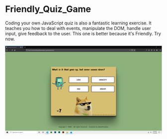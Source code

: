 # Friendly_Quiz_Game
Coding your own JavaScript quiz is also a fantastic learning exercise. It teaches you how to deal with events, manipulate the DOM, handle user input, give feedback to the user. This one is better because it's Friendly. Try now.

![alt](https://github.com/AhsanParadise/Friendly_Quiz_Game/blob/master/ScreenShot.png?raw=true)


